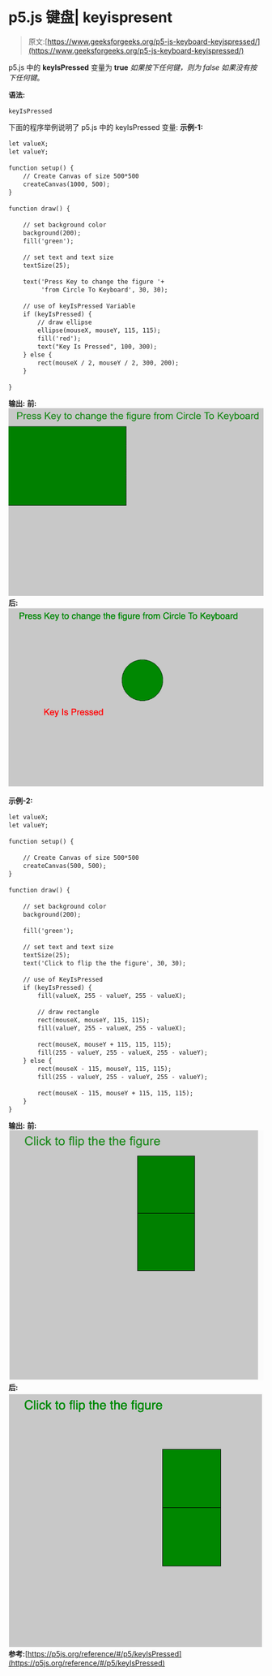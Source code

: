 # p5.js 键盘| keyispresent

> 原文:[https://www.geeksforgeeks.org/p5-js-keyboard-keyispressed/](https://www.geeksforgeeks.org/p5-js-keyboard-keyispressed/)

p5.js 中的 **keyIsPressed** 变量为 **true** *如果按下任何键，则为 false 如果没有按下任何键*。

**语法:**

```
keyIsPressed

```

下面的程序举例说明了 p5.js 中的 keyIsPressed 变量:
**示例-1:**

```
let valueX;
let valueY;

function setup() {
    // Create Canvas of size 500*500
    createCanvas(1000, 500);
}

function draw() {

    // set background color
    background(200);
    fill('green');

    // set text and text size
    textSize(25);

    text('Press Key to change the figure '+
         'from Circle To Keyboard', 30, 30);

    // use of keyIsPressed Variable
    if (keyIsPressed) {
        // draw ellipse  
        ellipse(mouseX, mouseY, 115, 115);
        fill('red');
        text("Key Is Pressed", 100, 300);
    } else {
        rect(mouseX / 2, mouseY / 2, 300, 200);
    }

}
```

**输出:**
**前:**
![](img/0fc9ab5f57191a34d3bdb9a8bd4d54cb.png)
**后:**
![](img/8e792d80aa35412f05bf0b94ef0fd8a3.png)

**示例-2:**

```
let valueX;
let valueY;

function setup() {

    // Create Canvas of size 500*500
    createCanvas(500, 500);
}

function draw() {

    // set background color
    background(200);

    fill('green');

    // set text and text size
    textSize(25);
    text('Click to flip the the figure', 30, 30);

    // use of KeyIsPressed
    if (keyIsPressed) {
        fill(valueX, 255 - valueY, 255 - valueX);

        // draw rectangle 
        rect(mouseX, mouseY, 115, 115);
        fill(valueY, 255 - valueX, 255 - valueX);

        rect(mouseX, mouseY + 115, 115, 115);
        fill(255 - valueY, 255 - valueX, 255 - valueY);
    } else {
        rect(mouseX - 115, mouseY, 115, 115);
        fill(255 - valueY, 255 - valueY, 255 - valueY);

        rect(mouseX - 115, mouseY + 115, 115, 115);
    }
}
```

**输出:**
**前:**
![](img/6242c314b40adf410744a4ec9d6b01da.png)
**后:**
![](img/6befe4baec83ac9fc8760e1ac93ffbc7.png)
**参考:**[https://p5js.org/reference/#/p5/keyIsPressed](https://p5js.org/reference/#/p5/keyIsPressed)